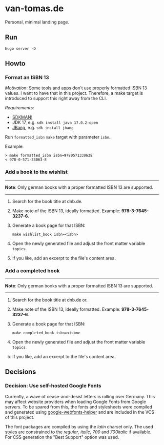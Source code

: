 # van-tomas.de

Personal, minimal landing page.

## Run

    hugo server -D

## Howto

### Format an ISBN 13

_Motivation_: Some tools and apps don't use properly formatted ISBN 13 values.
I want to have that in this project. Therefore, a make target is introduced to
support this right away from the CLI.

*Requirements*:

- [SDKMAN!](https://sdkman.io/)
- JDK 17, e.g. `sdk install java 17.0.2-open`
- [JBang](https://www.jbang.dev/), e.g. `sdk install jbang`

Run `formatted_isbn` `make` target with parameter `isbn`.

Example: 

```
> make formatted_isbn isbn=9780571330638
< 978-0-571-33063-8
```

### Add a book to the wishlist

---

**Note**: Only german books with a proper formatted ISBN 13 are supported.

---

1. Search for the book title at dnb.de.
2. Make note of the ISBN 13, ideally formatted. Example: **978-3-7645-3237-6**.
3. Generate a book page for that ISBN:

       make wishlist_book isbn=<isbn>

4. Open the newly generated file and adjust the front matter variable `topics`.
5. If you like, add an excerpt to the file's content area.

### Add a completed book

---

**Note**: Only german books with a proper formatted ISBN 13 are supported.

---

1. Search for the book title at dnb.de or.
2. Make note of the ISBN 13, ideally formatted. Example: **978-3-7645-3237-6**.
3. Generate a book page for that ISBN:

       make completed_book isbn=<isbn>

4. Open the newly generated file and adjust the front matter variable `topics`.
5. If you like, add an excerpt to the file's content area.

## Decisions

### Decision: Use self-hosted Google Fonts

Currently, a wave of cease-and-desist letters is rolling over Germany. This may
affect website providers when loading Google Fonts from Google servers. To be
spared from this, the fonts and stylesheets were compiled and generated using
[google-webfonts-helper](https://gwfh.mranftl.com/fonts) and
are included in the VCS of this project.

The font packages are compiled by using the _latin_ charset only. The used
styles are constrained to the _regular_, _italic_, _700_ and _700italic_ if
available. For CSS generation the "Best Support" option was used.
